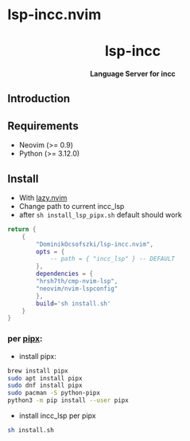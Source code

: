 # lsp-incc.nvim



<h1 align='center'>lsp-incc</h1>

<h4 align='center'>Language Server for incc</h4>


## Introduction


## Requirements

- Neovim (>= 0.9)
- Python (>= 3.12.0)

## Install

- With [lazy.nvim](https://github.com/folke/lazy.nvim)
- Change path to current incc_lsp
- after `sh install_lsp_pipx.sh` default should work

```lua
return {
	{
		"DominikOcsofszki/lsp-incc.nvim",
		opts = {
			-- path = { "incc_lsp" } -- DEFAULT
		},
		dependencies = { 
        "hrsh7th/cmp-nvim-lsp", 
        "neovim/nvim-lspconfig" 
        },
        build='sh install.sh'
	}
}
```

### per [pipx](https://github.com/pypa/pipx):

- install pipx:
```sh
brew install pipx
sudo apt install pipx
sudo dnf install pipx
sudo pacman -S python-pipx
python3 -m pip install --user pipx
```
- install incc_lsp per pipx
```sh
sh install.sh
```







